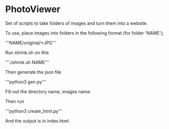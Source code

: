 # PhotoViewer
Set of scripts to take folders of images and turn them into a website.

To use, place images into folders in the following format (for folder 'NAME');

'''NAME/original/*JPG'''

Run shrink.sh on this

'''./shrink.sh NAME'''

Then generate the json file

'''python3 gen.py'''

Fill out the directory name, images name. 

Then run

'''python3 create_html.py'''

And the output is in index.html. 
